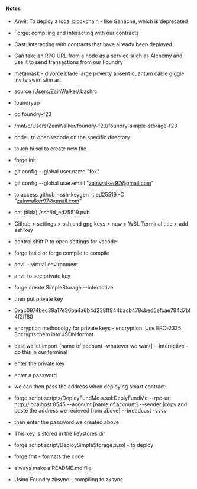#### Notes

- Anvil: To deploy a local blockchain - like Ganache, which is deprecated
- Forge: compiling and interacting with our contracts
- Cast: Interacting with contracts that have already been deployed
- Can take an RPC URL from a node as a service such as Alchemy and use it to send transactions from our Foundry

- metamask - divorce blade large poverty absent quantum cable giggle invite swim slim art

- source /Users/ZainWalker/.bashrc
- foundryup

- cd foundry-f23
- /mnt/c/Users/ZainWalker/foundry-f23/foundry-simple-storage-f23
- code . to open vscode on the specific directory
- touch hi.sol to create new file

- forge init

- git config --global user.name "fox"
- git config --global user.email "zainwalker97@gmail.com"

- to access github - ssh-keygen -t ed25519 -C "zainwalker97@gmail.com"

- cat (tilda)./ssh/id_ed25519.pub

- Github > settings > ssh and gpg keys > new > WSL Terminal title > add ssh key

- control shift P to open settings for vscode

- forge build or forge compile to compile

- anvil - virtual environment
- anvil to see private key

- forge create SimpleStorage --interactive
- then put private key
- 0xac0974bec39a17e36ba4a6b4d238ff944bacb478cbed5efcae784d7bf4f2ff80

- encryption methodolgy for private keys - encryption. Use ERC-2335. Encrypts them into JSON format
- cast wallet import [name of account -whatever we want] --interactive - do this in our terminal
- enter the private key
- enter a password
- we can then pass the address when deploying smart contract:
- forge script scripts/DeployFundMe.s.sol:DeplyFundMe --rpc-url http://localhost:8545 --account [name of account] --sender [copy and paste the address we recieved from above] --broadcast -vvvv
- then enter the password we created above

- This key is stored in the keystores dir

- forge script script/DeploySimpleStorage.s.sol - to deploy

- forge fmt - formats the code

- always make a README.md file

- Using Foundry zksync - compiling to zksync